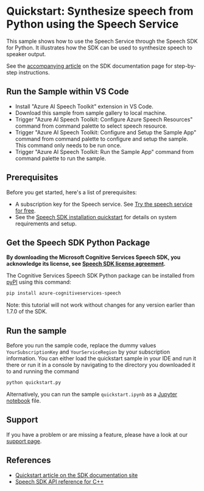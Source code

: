 # Quickstart: Synthesize speech from Python using the Speech Service

This sample shows how to use the Speech Service through the Speech SDK for Python. It illustrates how the SDK can be used to synthesize speech to speaker output.

See the [accompanying article](https://docs.microsoft.com/azure/cognitive-services/speech-service/quickstarts/text-to-speech?tabs=dotnet%2Clinux%2Cjre%2Cwindowsinstall&pivots=programming-language-python) on the SDK documentation page for step-by-step instructions.

## Run the Sample within VS Code
- Install "Azure AI Speech Toolkit" extension in VS Code.
- Download this sample from sample gallery to local machine.
- Trigger "Azure AI Speech Toolkit: Configure Azure Speech Resources" command from command palette to select speech resource.
- Trigger "Azure AI Speech Toolkit: Configure and Setup the Sample App" command from command palette to configure and setup the sample. This command only needs to be run once.
- Trigger "Azure AI Speech Toolkit: Run the Sample App" command from command palette to run the sample.

## Prerequisites

Before you get started, here's a list of prerequisites:

* A subscription key for the Speech service. See [Try the speech service for free](https://docs.microsoft.com/azure/cognitive-services/speech-service/get-started).
* See the [Speech SDK installation quickstart](https://learn.microsoft.com/azure/ai-services/speech-service/quickstarts/setup-platform?pivots=programming-language-python) for details on system requirements and setup.

## Get the Speech SDK Python Package

**By downloading the Microsoft Cognitive Services Speech SDK, you acknowledge its license, see [Speech SDK license agreement](https://aka.ms/csspeech/license).**

The Cognitive Services Speech SDK Python package can be installed from [pyPI](https://pypi.org/) using this command:

```sh
pip install azure-cognitiveservices-speech
```

Note: this tutorial will not work without changes for any version earlier than 1.7.0 of the SDK.

## Run the sample

Before you run the sample code, replace the dummy values `YourSubscriptionKey` and `YourServiceRegion` by your subscription information.
You can either load the quickstart sample in your IDE and run it there or run it in a console by navigating to the directory you downloaded it to and running the command

```sh
python quickstart.py
```

Alternatively, you can run the sample `quickstart.ipynb` as a [Jupyter notebook](https://jupyter.org) file.

## Support

If you have a problem or are missing a feature, please have a look at our [support page](https://docs.microsoft.com/azure/cognitive-services/speech-service/support).

## References

* [Quickstart article on the SDK documentation site](https://docs.microsoft.com/azure/cognitive-services/speech-service/quickstart-text-to-speech-python)
* [Speech SDK API reference for C++](https://aka.ms/csspeech/pythonref)
